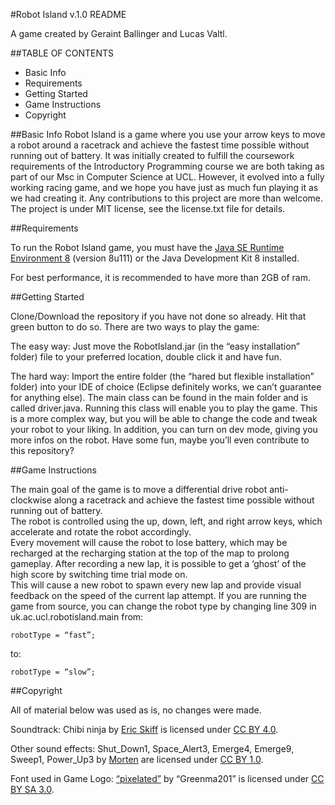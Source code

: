 #Robot Island v.1.0 README

A game created by Geraint Ballinger and Lucas Valtl.

##TABLE OF CONTENTS

* Basic Info
* Requirements
* Getting Started
* Game Instructions
* Copyright

##Basic Info 
Robot Island is a game where you use your arrow keys to move a robot around a racetrack and achieve the fastest time possible without running out of battery. 
It was initially created to fulfill the coursework requirements of the Introductory Programming course we are both taking as part of our Msc in Computer Science at UCL. 
However, it evolved into a fully working racing game, and we hope you have just as much fun playing it as we had creating it. Any contributions to this project are more than welcome.  
The project is under MIT license, see the license.txt file for details.

##Requirements 

To run the Robot Island game, you must have the [Java SE Runtime Environment 8](http://www.oracle.com/technetwork/java/javase/downloads/jre8-downloads-2133155.html) (version 8u111) or the Java Development Kit 8 installed.

For best performance, it is recommended to have more than 2GB of ram.

##Getting Started

Clone/Download the repository if you have not done so already. Hit that green button to do so. There are two ways to play the game:

The easy way: Just move the RobotIsland.jar (in the “easy installation” folder) file to your preferred location, double click it and have fun.

The hard way: Import the entire folder (the “hared but flexible installation” folder) into your IDE of choice (Eclipse definitely works, we can’t guarantee for anything else). The main class can be found in the main folder and is called driver.java. 
Running this class will enable you to play the game. This is a more complex way, but you will be able to change the code and tweak your robot to your liking. 
In addition, you can turn on dev mode, giving you more infos on the robot. Have some fun, maybe you’ll even contribute to this repository?


##Game Instructions

The main goal of the game is to move a differential drive robot anti-clockwise along a racetrack and achieve the fastest time possible without running out of battery.  
The robot is controlled using the up, down, left, and right arrow keys, which accelerate and rotate the robot accordingly.  
Every movement will cause the robot to lose battery, which may be recharged at the recharging station at the top of the map to prolong gameplay.
After recording a new lap, it is possible to get a ‘ghost’ of the high score by switching time trial mode on.  
This will cause a new robot to spawn every new lap and provide visual feedback on the speed of the current lap attempt.
If you are running the game from source, you can change the robot type by changing line 309 in uk.ac.ucl.robotisland.main from:

	robotType = “fast”;
to: 

	robotType = “slow”;


##Copyright

All of material below was used as is, no changes were made.

Soundtrack: Chibi ninja by [Eric Skiff](http://ericskiff.com/music/) is licensed under [CC BY 4.0](https://creativecommons.org/licenses/by/4.0/).

Other sound effects:  Shut_Down1, Space_Alert3, Emerge4, Emerge9, Sweep1, Power_Up3  by [Morten](http://www.downloadfreesound.com/author/morten/) are licensed under [CC BY 1.0](https://creativecommons.org/licenses/by/1.0/). 

Font used in Game Logo: [“pixelated”](http://fontstruct.com/fontstructions/show/426637) by “Greenma201” is licensed under [CC BY SA 3.0](http://creativecommons.org/licenses/by-sa/3.0/).
